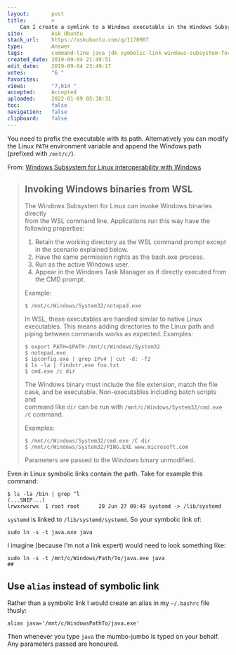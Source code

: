 ```yaml
---
layout:       post
title:        >
    Can I create a symlink to a Windows executable in the Windows Subsystem for Linux (WSL) PATH?
site:         Ask Ubuntu
stack_url:    https://askubuntu.com/q/1170907
type:         Answer
tags:         command-line java jdk symbolic-link windows-subsystem-for-linux
created_date: 2019-09-04 21:49:51
edit_date:    2019-09-04 23:49:17
votes:        "6 "
favorites:    
views:        "7,614 "
accepted:     Accepted
uploaded:     2022-01-09 05:38:31
toc:          false
navigation:   false
clipboard:    false
---
```


You need to prefix the executable with its path. Alternatively you can modify the Linux `PATH` environment variable and append the Windows path (prefixed with `/mnt/c/`).

From: [Windows Subsystem for Linux interoperability with Windows][1]

> ## Invoking Windows binaries from WSL  
>   
> The Windows Subsystem for Linux can invoke Windows binaries directly  
> from the WSL command line. Applications run this way have the  
> following properties:  
>   
> 1.    Retain the working directory as the WSL command prompt except in the scenario explained below.  
> 2.    Have the same permission rights as the bash.exe process.  
> 3.    Run as the active Windows user.  
> 4.    Appear in the Windows Task Manager as if directly executed from the CMD prompt.  
>   
> Example:  
>   
>     $ /mnt/c/Windows/System32/notepad.exe  
>   
> In WSL, these executables are handled similar to native Linux  
> executables. This means adding directories to the Linux path and  
> piping between commands works as expected. Examples:  
>   
>     $ export PATH=$PATH:/mnt/c/Windows/System32  
>     $ notepad.exe  
>     $ ipconfig.exe | grep IPv4 | cut -d: -f2  
>     $ ls -la | findstr.exe foo.txt  
>     $ cmd.exe /c dir  
>   
> The Windows binary must include the file extension, match the file  
> case, and be executable. Non-executables including batch scripts and  
> command like `dir` can be run with `/mnt/c/Windows/System32/cmd.exe  
> /C` command.  
>   
> Examples:  
>   
>     $ /mnt/c/Windows/System32/cmd.exe /C dir  
>     $ /mnt/c/Windows/System32/PING.EXE www.microsoft.com  
>   
> Parameters are passed to the Windows binary unmodified.  

Even in Linux symbolic links contain the path. Take for example this command:

``` 
$ ls -la /bin | grep ^l
(...SNIP...)
lrwxrwxrwx  1 root root      20 Jun 27 09:49 systemd -> /lib/systemd

```

`systemd` is linked to `/lib/systemd/systemd`. So your symbolic link of:

``` 
sudo ln -s -t java.exe java

```

I imagine (because I'm not a link expert) would need to look something like:

``` 
sudo ln -s -t /mnt/c/Windows/Path/To/java.exe java
## 
```



## Use `alias` instead of symbolic link

Rather than a symbolic link I would create an alias in my `~/.bashrc` file thusly:

``` 
alias java='/mnt/c/WindowsPathTo/java.exe'

```

Then whenever you type `java` the mumbo-jumbo is typed on your behalf. Any parameters passed are honoured.

  [1]: https://docs.microsoft.com/en-us/windows/wsl/interop#run-linux-tools-from-a-windows-command-line
